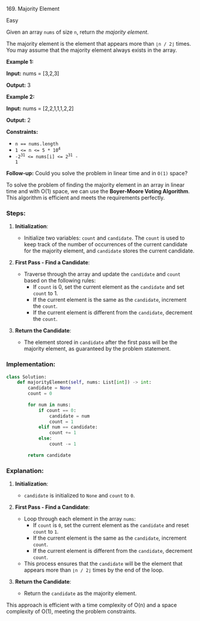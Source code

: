 169\. Majority Element

Easy

Given an array `nums` of size `n`, return _the majority element_.

The majority element is the element that appears more than `⌊n / 2⌋` times. You may assume that the majority element always exists in the array.

**Example 1:**

**Input:** nums = [3,2,3]

**Output:** 3 

**Example 2:**

**Input:** nums = [2,2,1,1,1,2,2]

**Output:** 2 

**Constraints:**

*   `n == nums.length`
*   <code>1 <= n <= 5 * 10<sup>4</sup></code>
*   <code>-2<sup>31</sup> <= nums[i] <= 2<sup>31</sup> - 1</code>

**Follow-up:** Could you solve the problem in linear time and in `O(1)` space?

To solve the problem of finding the majority element in an array in linear time and with O(1) space, we can use the **Boyer-Moore Voting Algorithm**. This algorithm is efficient and meets the requirements perfectly.

### Steps:

1. **Initialization**:
   - Initialize two variables: `count` and `candidate`. The `count` is used to keep track of the number of occurrences of the current candidate for the majority element, and `candidate` stores the current candidate.

2. **First Pass - Find a Candidate**:
   - Traverse through the array and update the `candidate` and `count` based on the following rules:
     - If `count` is 0, set the current element as the `candidate` and set `count` to 1.
     - If the current element is the same as the `candidate`, increment the `count`.
     - If the current element is different from the `candidate`, decrement the `count`.

3. **Return the Candidate**:
   - The element stored in `candidate` after the first pass will be the majority element, as guaranteed by the problem statement.

### Implementation:

```python
class Solution:
    def majorityElement(self, nums: List[int]) -> int:
        candidate = None
        count = 0
        
        for num in nums:
            if count == 0:
                candidate = num
                count = 1
            elif num == candidate:
                count += 1
            else:
                count -= 1
                
        return candidate
```

### Explanation:

1. **Initialization**:
   - `candidate` is initialized to `None` and `count` to `0`.

2. **First Pass - Find a Candidate**:
   - Loop through each element in the array `nums`:
     - If `count` is `0`, set the current element as the `candidate` and reset `count` to `1`.
     - If the current element is the same as the `candidate`, increment `count`.
     - If the current element is different from the `candidate`, decrement `count`.
   - This process ensures that the `candidate` will be the element that appears more than `⌊n / 2⌋` times by the end of the loop.

3. **Return the Candidate**:
   - Return the `candidate` as the majority element.

This approach is efficient with a time complexity of O(n) and a space complexity of O(1), meeting the problem constraints.